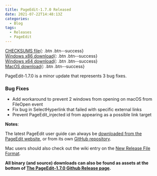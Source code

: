 ```yaml
---
title: PageEdit-1.7.0 Released
date: 2021-07-22T14:48:13Z
categories:
  - Blog
tags:
  - Releases
  - PageEdit
---
```


[CHECKSUMS file](https://github.com/Sigil-Ebook/PageEdit/releases/download/1.7.0/PageEdit-1.7.0-CHECKSUMS.sha256.txt){: .btn .btn--success}<br/>
[Windows x86 download](https://github.com/Sigil-Ebook/PageEdit/releases/download/1.7.0/PageEdit-1.7.0-Windows-Setup.exe){: .btn .btn--success}<br/>
[Windows x64 download](https://github.com/Sigil-Ebook/PageEdit/releases/download/1.7.0/PageEdit-1.7.0-Windows-x64-Setup.exe){: .btn .btn--success}<br/>
[MacOS download](https://github.com/Sigil-Ebook/PageEdit/releases/download/1.7.0/PageEdit.app-1.7.0-Mac.txz){: .btn .btn--success}

PageEdit-1.7.0 is a minor update that represents 3 bug fixes.


### Bug Fixes

* Add workaround to prevent 2 windows from opening on macOS from FileOpen event
* Fix bug in SelectHyperlink that failed with specific external links
* Prevent PageEdit_injected id from appearing as a possible link target


__Notes__:

The latest PageEdit user guide can always be [downloaded from the PageEdit website](https://sigil-ebook.com/pageedit/guide), or from its own [GitHub repository](https://github.com/Sigil-Ebook/pageedit-user-guide/releases/latest).


Mac users should also check out the wiki entry on the [New Release File Format](https://sigil-ebook.com/sigil/tips/#new-release-file-format-starting-with-sigil-0918).

__All binary (and source) downloads can also be found as assets at the bottom of [The PageEdit-1.7.0 Github Release page](https://github.com/Sigil-Ebook/PageEdit/releases/tag/1.7.0).__

